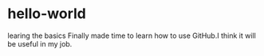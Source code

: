 # hello-world
learing the basics
Finally made time to learn how to use GitHub.I think it will be useful in my job.
